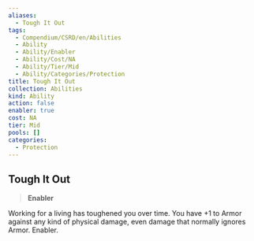 ```yaml
---
aliases:
  - Tough It Out
tags:
  - Compendium/CSRD/en/Abilities
  - Ability
  - Ability/Enabler
  - Ability/Cost/NA
  - Ability/Tier/Mid
  - Ability/Categories/Protection
title: Tough It Out
collection: Abilities
kind: Ability
action: false
enabler: true
cost: NA
tier: Mid
pools: []
categories:
  - Protection
---
```

## Tough It Out    
>**Enabler**  
    
Working for a living has toughened you over time. You have +1 to Armor against any kind of physical damage, even damage that normally ignores Armor. Enabler.